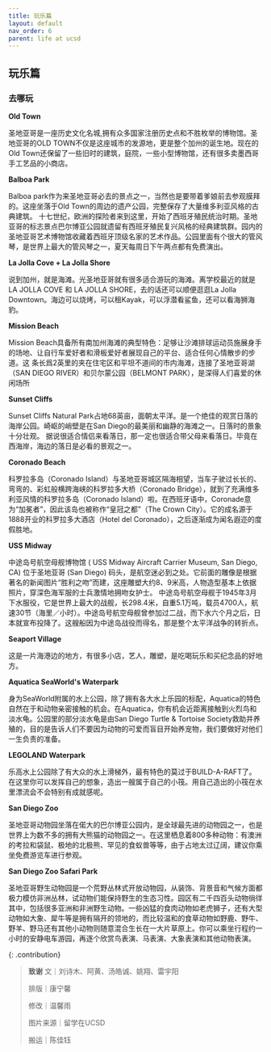 ```yaml
---
title: 玩乐篇
layout: default
nav_order: 6
parent: life at ucsd
---
```



## 玩乐篇

### 去哪玩

**Old Town**

圣地亚哥是一座历史文化名城,拥有众多国家注册历史点和不胜枚举的博物馆。圣地亚哥的OLD TOWN不仅是这座城市的发源地，更是整个加州的诞生地。现在的Old Town还保留了一些旧时的建筑，庭院，一些小型博物馆，还有很多卖墨西哥手工艺品的小商店。

**Balboa Park**

Balboa park作为来圣地亚哥必去的景点之一，当然也是要带着爹娘前去参观膜拜的。这座坐落于Old Town的周边的遗产公园，完整保存了大量维多利亚风格的古典建筑。 十七世纪，欧洲的探险者来到这里，开始了西班牙殖民统治时期。圣地亚哥的标志景点巴尔博亚公园就遗留有西班牙殖民复兴风格的经典建筑群。园内的圣地亚哥艺术博物馆收藏着西班牙顶级名家的艺术作品。公园里面有个很大的管风琴，是世界上最大的管风琴之一，夏天每周日下午两点都有免费演出。

**La Jolla Cove + La Jolla Shore**

说到加州，就是海滩。光圣地亚哥就有很多适合游玩的海滩。离学校最近的就是LA JOLLA COVE 和 LA JOLLA SHORE，去的话还可以顺便逛逛La Jolla Downtown。海边可以烧烤，可以租Kayak，可以浮潜看鲨鱼，还可以看海狮海豹。

**Mission Beach**

Mission Beach具备所有南加州海滩的典型特色：足够让沙滩排球运动员施展身手的场地、让自行车爱好者和滑板爱好者展现自己的平台、适合任何心情散步的步道。这 条长爲2英里的夹在住宅区和平坦不道间的市内海滩，连接了圣地亚哥湖（SAN DIEGO RIVER）和贝尔蒙公园（BELMONT PARK），是深得人们喜爱的休闲场所

**Sunset Cliffs**

Sunset Cliffs Natural Park占地68英亩，面朝太平洋。是一个绝佳的观赏日落的海岸公园。崎岖的峭壁是在San Diego的最美丽和幽静的海滩之一。日落时的景象十分壮观。
据说很适合情侣来看落日，那一定也很适合带父母来看落日。毕竟在西海岸，海边的落日是必看的景观之一。

**Coronado Beach**

科罗拉多岛（Coronado Island）与圣地亚哥城区隔海相望，当车子驶过长长的、弯弯的、彩虹般横跨海峡的科罗拉多大桥（Coronado Bridge），就到了充满维多利亚风情的科罗拉多岛（Coronado Island）啦。在西班牙语中，Coronade意为“加冕者”，因此该岛也被称作“皇冠之都”（The Crown City）。它的成名源于1888开业的科罗拉多大酒店（Hotel del Coronado），之后逐渐成为闻名遐迩的度假胜地。

**USS Midway**

中途岛号航空母舰博物馆 ( USS Midway Aircraft Carrier Museum, San Diego, CA) 位于圣地亚哥 (San Diego) 码头，是航空迷必到之处。它前面的雕像是根据著名的新闻图片“胜利之吻”而建，这座雕塑大约8、9米高，人物造型基本上依据照片，穿深色海军服的士兵激情地拥吻女护士。 中途岛号航空母舰于1945年3月下水服役，它是世界上最大的战舰，长298.4米，自重5.1万吨，载员4700人，航速30节（海里／小时）。中途岛号航空母舰曾参加过二战，而下水六个月之后，日本就宣布投降了。这艘船因为中途岛战役而得名，那是整个太平洋战争的转折点。

**Seaport Village**

这是一片海港边的地方，有很多小店，艺人，雕塑，是吃喝玩乐和买纪念品的好地方。

**Aquatica SeaWorld's Waterpark**

身为SeaWorld附属的水上公园，除了拥有各大水上乐园的标配，Aquatica的特色自然在于和动物亲密接触的机会。在Aquatica，你有机会近距离接触到火烈鸟和淡水龟。公园里的部分淡水龟是由San Diego Turtle & Tortoise Society救助并养殖的，目的是告诉人们不要因为动物的可爱而盲目开始养宠物，我们要做好对他们一生负责的准备。

**LEGOLAND Waterpark**

乐高水上公园除了有大众的水上滑梯外，最有特色的莫过于BUILD-A-RAFT了。在这里你可以发挥自己的想象，造出一艘属于自己的小筏。用自己造出的小筏在水里漂流会不会特别有成就感呢。

**San Diego Zoo**

圣地亚哥动物园坐落在偌大的巴尔博亚公园内，是全球最先进的动物园之一，也是世界上为数不多的拥有大熊猫的动物园之一。在这里栖息着800多种动物：有澳洲的考拉和袋鼠、极地的北极熊、罕见的食蚁兽等等，由于占地太过辽阔，建议你乘坐免费游览车进行参观。

**San Diego Zoo Safari Park**

圣地亚哥野生动物园是一个荒野丛林式开放动物园，从装饰、背景音和气候方面都极力模仿非洲丛林，试动物们能保持野生的生态习性。园区有二千四百头动物徜徉其中，包括很多亚洲和非洲野生动物。一些凶猛的食肉动物如老虎狮子，还有大型动物如大象、犀牛等是拥有隔开的领地的，而比较温和的食草动物如野鹿、野牛、野羊、野马还有其他小动物则随意混合生长在一大片草原上。你可以乘坐行程约一小时的安静电车游园，再逐个欣赏鸟表演、马表演、大象表演和其他动物表演。

{: .contribution}
> **致谢**
> 文｜刘诗木、阿黄、汤皓诚、姚翔、雷宇阳
>
> 排版｜康宁馨
>
> 修改｜温馨雨
>
> 图片来源｜留学在UCSD
>
> 搬运｜陈佳钰